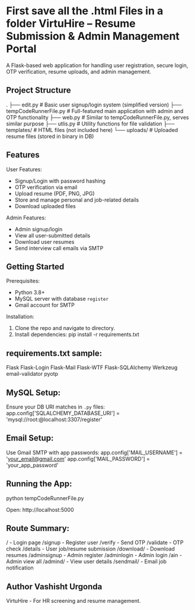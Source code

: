First save all the .html Files in a folder 
VirtuHire – Resume Submission & Admin Management Portal
========================================================

A Flask-based web application for handling user registration, secure login, OTP verification, resume uploads, and admin management.

Project Structure
-----------------
.
├── edit.py                  # Basic user signup/login system (simplified version)
├── tempCodeRunnerFile.py   # Full-featured main application with admin and OTP functionality
├── web.py                  # Similar to tempCodeRunnerFile.py, serves similar purpose
├── utlis.py                # Utility functions for file validation
├── templates/              # HTML files (not included here)
└── uploads/                # Uploaded resume files (stored in binary in DB)

Features
--------
User Features:
- Signup/Login with password hashing
- OTP verification via email
- Upload resume (PDF, PNG, JPG)
- Store and manage personal and job-related details
- Download uploaded files

Admin Features:
- Admin signup/login
- View all user-submitted details
- Download user resumes
- Send interview call emails via SMTP

Getting Started
---------------
Prerequisites:
- Python 3.8+
- MySQL server with database `register`
- Gmail account for SMTP

Installation:
1. Clone the repo and navigate to directory.
2. Install dependencies:
   pip install -r requirements.txt

requirements.txt sample:
------------------------
Flask
Flask-Login
Flask-Mail
Flask-WTF
Flask-SQLAlchemy
Werkzeug
email-validator
pyotp

MySQL Setup:
------------
Ensure your DB URI matches in `.py` files:
app.config['SQLALCHEMY_DATABASE_URI'] = 'mysql://root:@localhost:3307/register'

Email Setup:
------------
Use Gmail SMTP with app passwords:
app.config['MAIL_USERNAME'] = 'your_email@gmail.com'
app.config['MAIL_PASSWORD'] = 'your_app_password'

Running the App:
----------------
python tempCodeRunnerFile.py

Open: http://localhost:5000

Route Summary:
--------------
/                - Login page
/signup          - Register user
/verify          - Send OTP
/validate        - OTP check
/details         - User job/resume submission
/download/<file> - Download resumes
/adminsignup     - Admin register
/adminlogin      - Admin login
/ain             - Admin view all
/admind/<email>  - View user details
/sendmail/<email> - Email job notification

Author
Vashisht Urgonda
------
VirtuHire - For HR screening and resume management.
